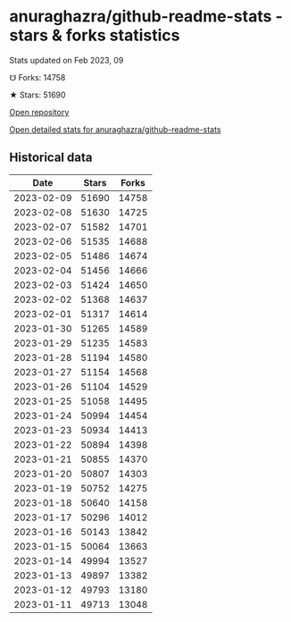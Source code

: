 # anuraghazra/github-readme-stats - stars & forks statistics

Stats updated on Feb 2023, 09

☋ Forks: 14758

★ Stars: 51690

[Open repository](https://github.com/anuraghazra/github-readme-stats)

[Open detailed stats for anuraghazra/github-readme-stats](https://reviewgithub.com/rep/anuraghazra/github-readme-stats)

## Historical data
| Date | Stars | Forks |
|------|-------|-------|
| 2023-02-09 | 51690 | 14758 | 
| 2023-02-08 | 51630 | 14725 | 
| 2023-02-07 | 51582 | 14701 | 
| 2023-02-06 | 51535 | 14688 | 
| 2023-02-05 | 51486 | 14674 | 
| 2023-02-04 | 51456 | 14666 | 
| 2023-02-03 | 51424 | 14650 | 
| 2023-02-02 | 51368 | 14637 | 
| 2023-02-01 | 51317 | 14614 | 
| 2023-01-30 | 51265 | 14589 | 
| 2023-01-29 | 51235 | 14583 | 
| 2023-01-28 | 51194 | 14580 | 
| 2023-01-27 | 51154 | 14568 | 
| 2023-01-26 | 51104 | 14529 | 
| 2023-01-25 | 51058 | 14495 | 
| 2023-01-24 | 50994 | 14454 | 
| 2023-01-23 | 50934 | 14413 | 
| 2023-01-22 | 50894 | 14398 | 
| 2023-01-21 | 50855 | 14370 | 
| 2023-01-20 | 50807 | 14303 | 
| 2023-01-19 | 50752 | 14275 | 
| 2023-01-18 | 50640 | 14158 | 
| 2023-01-17 | 50296 | 14012 | 
| 2023-01-16 | 50143 | 13842 | 
| 2023-01-15 | 50064 | 13663 | 
| 2023-01-14 | 49994 | 13527 | 
| 2023-01-13 | 49897 | 13382 | 
| 2023-01-12 | 49793 | 13180 | 
| 2023-01-11 | 49713 | 13048 | 

